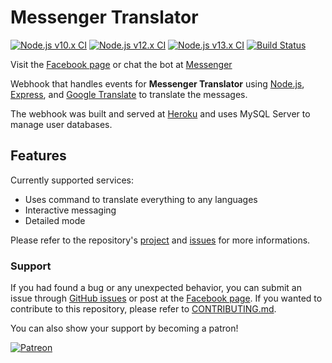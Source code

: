 
# Messenger Translator

[![Node.js v10.x CI](https://github.com/eidoriantan/messenger-translator/workflows/Node.js%20v10.x%20CI/badge.svg)](https://github.com/eidoriantan/messenger-translator/actions?query=workflow%3A%22Node.js+v10.x+CI%22)
[![Node.js v12.x CI](https://github.com/eidoriantan/messenger-translator/workflows/Node.js%20v12.x%20CI/badge.svg)](https://github.com/eidoriantan/messenger-translator/actions?query=workflow%3A%22Node.js+v12.x+CI%22)
[![Node.js v13.x CI](https://github.com/eidoriantan/messenger-translator/workflows/Node.js%20v13.x%20CI/badge.svg)](https://github.com/eidoriantan/messenger-translator/actions?query=workflow%3A%22Node.js+v13.x+CI%22)
[![Build Status](https://travis-ci.com/eidoriantan/messenger-translator.svg?branch=master)](https://travis-ci.com/eidoriantan/messenger-translator)

Visit the [Facebook page](https://fb.com/msgr.translator) or chat the bot at
[Messenger](https://m.me/msgr.translator)

Webhook that handles events for **Messenger Translator** using
[Node.js](https://nodejs.org), [Express](https://expressjs.com), and
[Google Translate](https://npmjs.com/package/google-translate-api-browser) to
translate the messages.

The webhook was built and served at [Heroku](https://heroku.com) and uses MySQL
Server to manage user databases.

## Features

Currently supported services:
 * Uses command to translate everything to any languages
 * Interactive messaging
 * Detailed mode

Please refer to the repository's
[project](https://github.com/eidoriantan/messenger-translator/projects) and
[issues](https://github.com/eidoriantan/messenger-translator/issues) for more
informations.

### Support
If you had found a bug or any unexpected behavior, you can submit an issue
through
[GitHub issues](https://github.com/eidoriantan/messenger-translator/issues) or
post at the [Facebook page](https://fb.com/msgr.translator). If you wanted to
contribute to this repository, please refer to
[CONTRIBUTING.md](https://github.com/eidoriantan/messenger-translator/blob/master/CONTRIBUTING.md).

You can also show your support by becoming a patron!

[![Patreon](https://c5.patreon.com/external/logo/become_a_patron_button.png)](https://www.patreon.com/eidoriantan)
